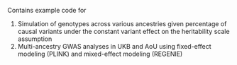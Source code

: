 Contains example code for
1. Simulation of genotypes across various ancestries given percentage of causal variants under the constant variant effect on the heritability scale assumption
2. Multi-ancestry GWAS analyses in UKB and AoU using fixed-effect modeling (PLINK) and mixed-effect modeling (REGENIE)
